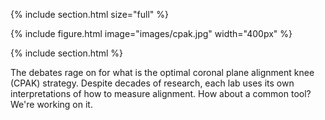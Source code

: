 ---
---
{% include section.html size="full" %}

{% include figure.html image="images/cpak.jpg" width="400px" %}

{% include section.html %}

The debates rage on for what is the optimal coronal plane alignment knee (CPAK) strategy. Despite decades of research, each lab uses its own interpretations of how to measure alignment. How about a common tool? We're working on it.
